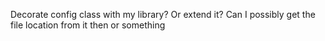 Decorate config class with my library?
Or extend it? Can I possibly get the file location from it then or something